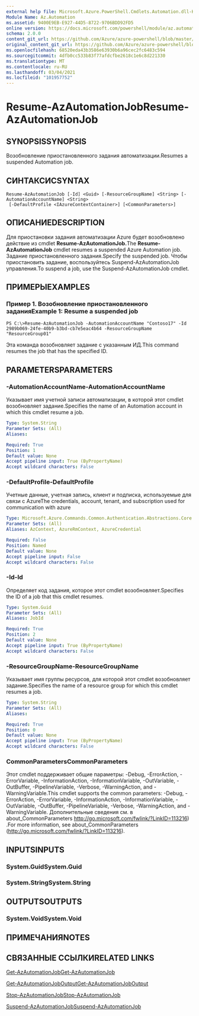 ```yaml
---
external help file: Microsoft.Azure.PowerShell.Cmdlets.Automation.dll-Help.xml
Module Name: Az.Automation
ms.assetid: 9400E9EB-E927-44D5-8722-9706BDD92FD5
online version: https://docs.microsoft.com/powershell/module/az.automation/resume-azautomationjob
schema: 2.0.0
content_git_url: https://github.com/Azure/azure-powershell/blob/master/src/Automation/Automation/help/Resume-AzAutomationJob.md
original_content_git_url: https://github.com/Azure/azure-powershell/blob/master/src/Automation/Automation/help/Resume-AzAutomationJob.md
ms.openlocfilehash: 68520eda43b3586e63930b6a96cec2fc6483c594
ms.sourcegitcommit: 4dfb0cc533b83f77afdcfbe2618c1e6c8d221330
ms.translationtype: MT
ms.contentlocale: ru-RU
ms.lasthandoff: 03/04/2021
ms.locfileid: "101957752"
---
```

# <span data-ttu-id="59645-101">Resume-AzAutomationJob</span><span class="sxs-lookup"><span data-stu-id="59645-101">Resume-AzAutomationJob</span></span>

## <span data-ttu-id="59645-102">SYNOPSIS</span><span class="sxs-lookup"><span data-stu-id="59645-102">SYNOPSIS</span></span>
<span data-ttu-id="59645-103">Возобновление приостановленного задания автоматизации.</span><span class="sxs-lookup"><span data-stu-id="59645-103">Resumes a suspended Automation job.</span></span>

## <span data-ttu-id="59645-104">СИНТАКСИС</span><span class="sxs-lookup"><span data-stu-id="59645-104">SYNTAX</span></span>

```
Resume-AzAutomationJob [-Id] <Guid> [-ResourceGroupName] <String> [-AutomationAccountName] <String>
 [-DefaultProfile <IAzureContextContainer>] [<CommonParameters>]
```

## <span data-ttu-id="59645-105">ОПИСАНИЕ</span><span class="sxs-lookup"><span data-stu-id="59645-105">DESCRIPTION</span></span>
<span data-ttu-id="59645-106">Для приостановки задания автоматизации Azure будет возобновлено действие из cmdlet **Resume-AzAutomationJob.**</span><span class="sxs-lookup"><span data-stu-id="59645-106">The **Resume-AzAutomationJob** cmdlet resumes a suspended Azure Automation job.</span></span>
<span data-ttu-id="59645-107">Задание приостановленного задания.</span><span class="sxs-lookup"><span data-stu-id="59645-107">Specify the suspended job.</span></span>
<span data-ttu-id="59645-108">Чтобы приостановить задание, воспользуйтесь Suspend-AzAutomationJob управления.</span><span class="sxs-lookup"><span data-stu-id="59645-108">To suspend a job, use the Suspend-AzAutomationJob cmdlet.</span></span>

## <span data-ttu-id="59645-109">ПРИМЕРЫ</span><span class="sxs-lookup"><span data-stu-id="59645-109">EXAMPLES</span></span>

### <span data-ttu-id="59645-110">Пример 1. Возобновление приостановленного задания</span><span class="sxs-lookup"><span data-stu-id="59645-110">Example 1: Resume a suspended job</span></span>
```
PS C:\>Resume-AzAutomationJob -AutomationAccountName "Contoso17" -Id 2989b069-24fe-40b9-b3bd-cb7e5eac4b64 -ResourceGroupName "ResourceGroup01"
```

<span data-ttu-id="59645-111">Эта команда возобновляет задание с указанным ИД.</span><span class="sxs-lookup"><span data-stu-id="59645-111">This command resumes the job that has the specified ID.</span></span>

## <span data-ttu-id="59645-112">PARAMETERS</span><span class="sxs-lookup"><span data-stu-id="59645-112">PARAMETERS</span></span>

### <span data-ttu-id="59645-113">-AutomationAccountName</span><span class="sxs-lookup"><span data-stu-id="59645-113">-AutomationAccountName</span></span>
<span data-ttu-id="59645-114">Указывает имя учетной записи автоматизации, в которой этот cmdlet возобновляет задание.</span><span class="sxs-lookup"><span data-stu-id="59645-114">Specifies the name of an Automation account in which this cmdlet resume a job.</span></span>

```yaml
Type: System.String
Parameter Sets: (All)
Aliases:

Required: True
Position: 1
Default value: None
Accept pipeline input: True (ByPropertyName)
Accept wildcard characters: False
```

### <span data-ttu-id="59645-115">-DefaultProfile</span><span class="sxs-lookup"><span data-stu-id="59645-115">-DefaultProfile</span></span>
<span data-ttu-id="59645-116">Учетные данные, учетная запись, клиент и подписка, используемые для связи с Azure</span><span class="sxs-lookup"><span data-stu-id="59645-116">The credentials, account, tenant, and subscription used for communication with azure</span></span>

```yaml
Type: Microsoft.Azure.Commands.Common.Authentication.Abstractions.Core.IAzureContextContainer
Parameter Sets: (All)
Aliases: AzContext, AzureRmContext, AzureCredential

Required: False
Position: Named
Default value: None
Accept pipeline input: False
Accept wildcard characters: False
```

### <span data-ttu-id="59645-117">-Id</span><span class="sxs-lookup"><span data-stu-id="59645-117">-Id</span></span>
<span data-ttu-id="59645-118">Определяет код задания, которое этот cmdlet возобновляет.</span><span class="sxs-lookup"><span data-stu-id="59645-118">Specifies the ID of a job that this cmdlet resumes.</span></span>

```yaml
Type: System.Guid
Parameter Sets: (All)
Aliases: JobId

Required: True
Position: 2
Default value: None
Accept pipeline input: True (ByPropertyName)
Accept wildcard characters: False
```

### <span data-ttu-id="59645-119">-ResourceGroupName</span><span class="sxs-lookup"><span data-stu-id="59645-119">-ResourceGroupName</span></span>
<span data-ttu-id="59645-120">Указывает имя группы ресурсов, для которой этот cmdlet возобновляет задание.</span><span class="sxs-lookup"><span data-stu-id="59645-120">Specifies the name of a resource group for which this cmdlet resumes a job.</span></span>

```yaml
Type: System.String
Parameter Sets: (All)
Aliases:

Required: True
Position: 0
Default value: None
Accept pipeline input: True (ByPropertyName)
Accept wildcard characters: False
```

### <span data-ttu-id="59645-121">CommonParameters</span><span class="sxs-lookup"><span data-stu-id="59645-121">CommonParameters</span></span>
<span data-ttu-id="59645-122">Этот cmdlet поддерживает общие параметры: -Debug, -ErrorAction, -ErrorVariable, -InformationAction, -InformationVariable, -OutVariable, -OutBuffer, -PipelineVariable, -Verbose, -WarningAction, and -WarningVariable.</span><span class="sxs-lookup"><span data-stu-id="59645-122">This cmdlet supports the common parameters: -Debug, -ErrorAction, -ErrorVariable, -InformationAction, -InformationVariable, -OutVariable, -OutBuffer, -PipelineVariable, -Verbose, -WarningAction, and -WarningVariable.</span></span> <span data-ttu-id="59645-123">Дополнительные сведения см. в about_CommonParameters http://go.microsoft.com/fwlink/?LinkID=113216) .</span><span class="sxs-lookup"><span data-stu-id="59645-123">For more information, see about_CommonParameters (http://go.microsoft.com/fwlink/?LinkID=113216).</span></span>

## <span data-ttu-id="59645-124">INPUTS</span><span class="sxs-lookup"><span data-stu-id="59645-124">INPUTS</span></span>

### <span data-ttu-id="59645-125">System.Guid</span><span class="sxs-lookup"><span data-stu-id="59645-125">System.Guid</span></span>

### <span data-ttu-id="59645-126">System.String</span><span class="sxs-lookup"><span data-stu-id="59645-126">System.String</span></span>

## <span data-ttu-id="59645-127">OUTPUTS</span><span class="sxs-lookup"><span data-stu-id="59645-127">OUTPUTS</span></span>

### <span data-ttu-id="59645-128">System.Void</span><span class="sxs-lookup"><span data-stu-id="59645-128">System.Void</span></span>

## <span data-ttu-id="59645-129">ПРИМЕЧАНИЯ</span><span class="sxs-lookup"><span data-stu-id="59645-129">NOTES</span></span>

## <span data-ttu-id="59645-130">СВЯЗАННЫЕ ССЫЛКИ</span><span class="sxs-lookup"><span data-stu-id="59645-130">RELATED LINKS</span></span>

[<span data-ttu-id="59645-131">Get-AzAutomationJob</span><span class="sxs-lookup"><span data-stu-id="59645-131">Get-AzAutomationJob</span></span>](./Get-AzAutomationJob.md)

[<span data-ttu-id="59645-132">Get-AzAutomationJobOutput</span><span class="sxs-lookup"><span data-stu-id="59645-132">Get-AzAutomationJobOutput</span></span>](./Get-AzAutomationJobOutput.md)

[<span data-ttu-id="59645-133">Stop-AzAutomationJob</span><span class="sxs-lookup"><span data-stu-id="59645-133">Stop-AzAutomationJob</span></span>](./Stop-AzAutomationJob.md)

[<span data-ttu-id="59645-134">Suspend-AzAutomationJob</span><span class="sxs-lookup"><span data-stu-id="59645-134">Suspend-AzAutomationJob</span></span>](./Suspend-AzAutomationJob.md)


